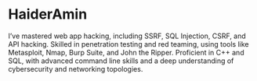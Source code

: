 # HaiderAmin
I’ve mastered web app hacking, including SSRF, SQL Injection, CSRF, and API hacking. Skilled in penetration testing and red teaming, using tools like Metasploit, Nmap, Burp Suite, and John the Ripper. Proficient in C++ and SQL, with advanced command line skills and a deep understanding of cybersecurity and networking topologies.
